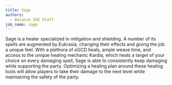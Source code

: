 ```yaml
---
title: Sage
authors:
  - Balance SGE Staff
job_name: sage
---
```

Sage is a healer specialized in mitigation and shielding. A number of its spells are augmented by Eukrasia, changing their effects and giving the job a unique feel. With a plethora of oGCD heals, ample weave time, and access to the unique healing mechanic Kardia, which heals a target of your choice on every damaging spell, Sage is able to consistently keep damaging while supporting the party. Optimizing a healing plan around these healing tools will allow players to take their damage to the next level while maintaining the safety of the party.